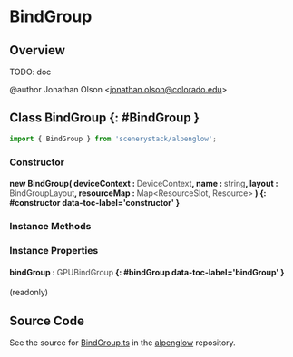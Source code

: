 # BindGroup

## Overview

TODO: doc

@author Jonathan Olson &lt;jonathan.olson@colorado.edu&gt;

## Class BindGroup {: #BindGroup }


```js
import { BindGroup } from 'scenerystack/alpenglow';
```
### Constructor

#### new BindGroup( deviceContext : <span style="font-weight: 400; opacity: 80%;">DeviceContext</span>, name : <span style="font-weight: 400; opacity: 80%;">string</span>, layout : <span style="font-weight: 400; opacity: 80%;">BindGroupLayout</span>, resourceMap : <span style="font-weight: 400; opacity: 80%;">Map&lt;ResourceSlot, Resource&gt;</span> ) {: #constructor data-toc-label='constructor' }

### Instance Methods



### Instance Properties

#### bindGroup : <span style="font-weight: 400; opacity: 80%;">GPUBindGroup</span> {: #bindGroup data-toc-label='bindGroup' }

(readonly)



## Source Code

See the source for [BindGroup.ts](https://github.com/phetsims/alpenglow/blob/main/js/webgpu/compute/BindGroup.ts) in the [alpenglow](https://github.com/phetsims/alpenglow) repository.
